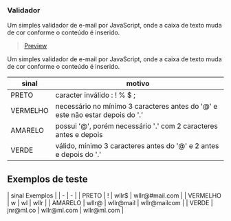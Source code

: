 ### Validador

Um simples validador de e-mail por JavaScript, onde a caixa de texto muda de cor conforme o conteúdo é inserido.  

> [Preview](https://wllr9505.github.io/validar-js/)  

Um simples validador de e-mail por JavaScript, onde a caixa de texto muda de cor conforme o conteúdo é inserido.

| sinal     | motivo                                                                        |
|   -       |     -                                                                         |
|PRETO      | caracter inválido : ! % $ ;                                                   |
|VERMELHO   | necessário no mínimo 3 caracteres antes do '@' e este não estar depois do '.' |
|AMARELO    | possui '@', porém necessário '.' com 2 caracteres antes e depois              |
|VERDE      | válido, mínimo 3 caracteres antes do '@' e 2 antes e depois do '.'            |

 ## Exemplos de teste

|   sinal                          <td colspan=3>Exemplos</td>                    |
| -          |                                     -                              |
| PRETO      | !                    | wllr$                | wllr&#64;#mail.com   |
| VERMELHO   | w                    | wl                   | wllr                 |
| AMARELO    | wllr@                | wllr&#64;mail        | wllr@mailcom         |
| VERDE      | jnr&#64;ml.co        | wllr&#64;ml.com      | wllr&#64;ml.com      |
